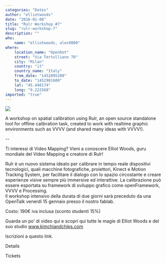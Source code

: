 ```yaml
---
categories: "Dates"
author: "elliotwoods"
date: "2016-01-08"
title: "Rulr Workshop #7"
slug: "rulr-workshop-7"
description: ""
who: 
    name: "elliotwoods, ales9000"
where: 
    location_name: "OpenDot"
    street: "Via Tertulliano 70"
    city: "Milan"
    country: "it"
    country_name: "Italy"
    from_date: "1452895200"
    to_date: "1452981600"
    lat: "45.448174"
    long: "9.222568"
imported: "true"
---
```



![](rulr%20-%20functions.png) 

A workshop on spatial calibration using Rulr, an open source standalone tool for offline calibration task, created to work with realtime graphic environments such as VVVV (and shared many ideas with VVVV!).

--

Ti interessi di Video Mapping?  Vieni a conoscere Elliot Woods, guru mondiale del Video Mapping e creatore di Rulr!

Rulr è un nuovo sistema ideato per calibrare in tempo reale dispositivi tecnologici, quali macchine fotografiche, proiettori, Kinect e Motion Tracking System, per facilitare il dialogo con lo spazio circostante e creare esperienze visive sempre più immersive ed interattive. La calibrazione può essere esportata su framework di sviluppo grafico come openFramework, VVVV e Processing.  
Il workshop intensivo della durata di due giorni sarà preceduto da una OpenTalk venerdì 15 gennaio presso il nostro fablab.  

Costo: 190€ iva inclusa (sconto studenti 15%)

Guarda un po’ di video qui e scopri qui tutte le magie di Elliot Woods e del suo studio www.kimchiandchips.com  

Iscrizioni a questo link.

Details
[](http://www.opendotlab.it/it/content/workshop-video-mapping-con-elliot-woods)

Tickets
[](http://opendot.fikket.com/event/opendot-workshop-video-mapping-con-elliot-woods)